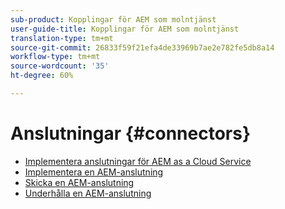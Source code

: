 ```yaml
---
sub-product: Kopplingar för AEM som molntjänst
user-guide-title: Kopplingar för AEM som molntjänst
translation-type: tm+mt
source-git-commit: 26833f59f21efa4de33969b7ae2e782fe5db8a14
workflow-type: tm+mt
source-wordcount: '35'
ht-degree: 60%

---
```



# Anslutningar {#connectors}

+ [Implementera anslutningar för AEM as a Cloud Service](/help/connectors/home.md)
+ [Implementera en AEM-anslutning](implement.md)
+ [Skicka en AEM-anslutning](submit.md)
+ [Underhålla en AEM-anslutning](maintain.md)
